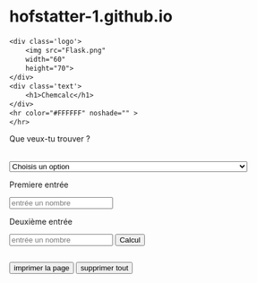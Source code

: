 # hofstatter-1.github.io
<!DOCTYPE html>
<html lang="en">
<head>
    <link rel="stylesheet" href="style.css">
    <meta charset="UTF-8">
    <meta name="viewport" content="width=device-width, initial-scale=1.0">
    <title>Formules chimiques</title>
</head>
<body>


    <div class='logo'>
        <img src="Flask.png"
        width="60"
        height="70">
    </div>
    <div class='text'>
        <h1>Chemcalc</h1>
    </div>
    <hr color="#FFFFFF" noshade="" >
    </hr>
<p>Que veux-tu trouver ?</p>
<optgroup style="font-family:verdana">
<label for="operations">Option :</label>
</optgroup>
<select name="operations" id="operations">
    <option value="M">Choisis un option</option>
  <option value="M">masse molaire (g/mol) masse/nombre de mole</option>
  <option value="m">masse de la substance (g) masse molaire * nombre de mole</option>
  <option value="nm">nombre de mole (masse en g) masse(g)/masse molaire</option>
  <option value="np">nombre de mole (#particule)nombre de particule/nombre d'avogadro</option>z
  <option value="N"> nombre de particule, nombre de mole * nombre d'avogadro</option>
  <option value="Na">nombre d'avogadro</option>
</select>
<p>Premiere entrée</p>
<input type="number" id="myNumber" placeholder="entrée un nombre">
<p>Deuxième entrée</p>
<input type="number" id="myNumber" placeholder="entrée un nombre">
<button>Calcul</button>
<output id="a"></output>
<h2 id ="Output"> </h2>
<button onclick="window.print()">imprimer la page</button>
<button onClick="window.location.reload();">supprimer tout</button>
<p></p>
<!--<button onclick = "window.location.href='.vscode\Projet finale\formules chimiques\cwemistwy\index.html';">tableaux periodic</button>-->
    <script src="script.js"></script>
    <script src="https://ajax.googleapis.com/ajax/libs/jquery/3.6.4/jquery.min.js"></script>
</body>
</html> 
